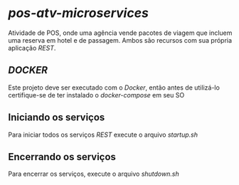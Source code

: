 # *pos-atv-microservices*
Atividade de POS, onde uma agência vende pacotes de viagem que incluem uma reserva em hotel e de passagem. Ambos são recursos com sua própria aplicação *REST*.

## *DOCKER*
Este projeto deve ser executado com o *Docker*, então antes de utilizá-lo certifique-se de ter instalado o *docker-compose* em seu SO

## Iniciando os serviços
Para iniciar todos os serviços *REST* execute o arquivo *startup.sh*

## Encerrando os serviços
Para encerrar os serviços, execute o arquivo *shutdown.sh*
